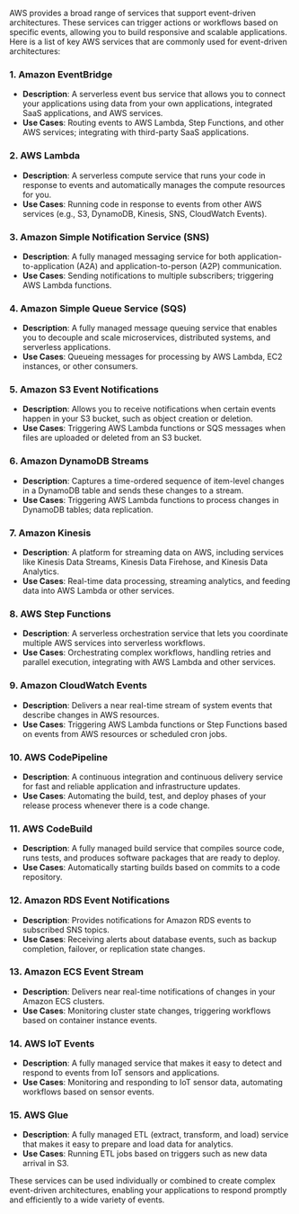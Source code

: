 AWS provides a broad range of services that support event-driven architectures. These services can trigger actions or workflows based on specific events, allowing you to build responsive and scalable applications. Here is a list of key AWS services that are commonly used for event-driven architectures:

### 1. **Amazon EventBridge**
- **Description**: A serverless event bus service that allows you to connect your applications using data from your own applications, integrated SaaS applications, and AWS services.
- **Use Cases**: Routing events to AWS Lambda, Step Functions, and other AWS services; integrating with third-party SaaS applications.

### 2. **AWS Lambda**
- **Description**: A serverless compute service that runs your code in response to events and automatically manages the compute resources for you.
- **Use Cases**: Running code in response to events from other AWS services (e.g., S3, DynamoDB, Kinesis, SNS, CloudWatch Events).

### 3. **Amazon Simple Notification Service (SNS)**
- **Description**: A fully managed messaging service for both application-to-application (A2A) and application-to-person (A2P) communication.
- **Use Cases**: Sending notifications to multiple subscribers; triggering AWS Lambda functions.

### 4. **Amazon Simple Queue Service (SQS)**
- **Description**: A fully managed message queuing service that enables you to decouple and scale microservices, distributed systems, and serverless applications.
- **Use Cases**: Queueing messages for processing by AWS Lambda, EC2 instances, or other consumers.

### 5. **Amazon S3 Event Notifications**
- **Description**: Allows you to receive notifications when certain events happen in your S3 bucket, such as object creation or deletion.
- **Use Cases**: Triggering AWS Lambda functions or SQS messages when files are uploaded or deleted from an S3 bucket.

### 6. **Amazon DynamoDB Streams**
- **Description**: Captures a time-ordered sequence of item-level changes in a DynamoDB table and sends these changes to a stream.
- **Use Cases**: Triggering AWS Lambda functions to process changes in DynamoDB tables; data replication.

### 7. **Amazon Kinesis**
- **Description**: A platform for streaming data on AWS, including services like Kinesis Data Streams, Kinesis Data Firehose, and Kinesis Data Analytics.
- **Use Cases**: Real-time data processing, streaming analytics, and feeding data into AWS Lambda or other services.

### 8. **AWS Step Functions**
- **Description**: A serverless orchestration service that lets you coordinate multiple AWS services into serverless workflows.
- **Use Cases**: Orchestrating complex workflows, handling retries and parallel execution, integrating with AWS Lambda and other services.

### 9. **Amazon CloudWatch Events**
- **Description**: Delivers a near real-time stream of system events that describe changes in AWS resources.
- **Use Cases**: Triggering AWS Lambda functions or Step Functions based on events from AWS resources or scheduled cron jobs.

### 10. **AWS CodePipeline**
- **Description**: A continuous integration and continuous delivery service for fast and reliable application and infrastructure updates.
- **Use Cases**: Automating the build, test, and deploy phases of your release process whenever there is a code change.

### 11. **AWS CodeBuild**
- **Description**: A fully managed build service that compiles source code, runs tests, and produces software packages that are ready to deploy.
- **Use Cases**: Automatically starting builds based on commits to a code repository.

### 12. **Amazon RDS Event Notifications**
- **Description**: Provides notifications for Amazon RDS events to subscribed SNS topics.
- **Use Cases**: Receiving alerts about database events, such as backup completion, failover, or replication state changes.

### 13. **Amazon ECS Event Stream**
- **Description**: Delivers near real-time notifications of changes in your Amazon ECS clusters.
- **Use Cases**: Monitoring cluster state changes, triggering workflows based on container instance events.

### 14. **AWS IoT Events**
- **Description**: A fully managed service that makes it easy to detect and respond to events from IoT sensors and applications.
- **Use Cases**: Monitoring and responding to IoT sensor data, automating workflows based on sensor events.

### 15. **AWS Glue**
- **Description**: A fully managed ETL (extract, transform, and load) service that makes it easy to prepare and load data for analytics.
- **Use Cases**: Running ETL jobs based on triggers such as new data arrival in S3.

These services can be used individually or combined to create complex event-driven architectures, enabling your applications to respond promptly and efficiently to a wide variety of events.